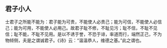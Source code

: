 ##    君子小人

士君子之所能不能为：君子能为可贵，不能使人必贵己；能为可信，不能使人必信己；能为可用，不能使人必用己。故君子耻不修，不耻见污；耻不信，不耻不见信；耻不能，不耻不见用。是以不诱于誉，不恐于诽，率道而行，端然正己，不为物倾侧，夫是之谓诚君子。《诗》云：“温温恭人，维德之基。”此之谓也。




